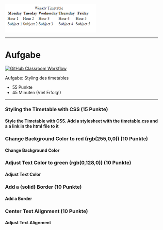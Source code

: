 <img src="timetable.png" alt="Aufgabe: Styling des timetables" width="300"/>

---
# Aufgabe
[![GitHub Classroom Workflow](https://github.com/Gitnicki/test-timetable-css/actions/workflows/classroom.yml/badge.svg)](https://github.com/GittyBitch/test-timetable-css/actions/workflows/classroom.yml) 

Aufgabe: Styling des timetables
* 55 Punkte
* 45 Minuten (Viel Erfolg!)

---
### Styling the Timetable with CSS (15 Punkte)
#### Style the Timetable with CSS. Add a stylesheet with the timetable.css and a a link in the html file to it

### Change Background Color to red (rgb(255,0,0)) (10 Punkte)
#### Change Background Color

### Adjust Text Color to green (rgb(0,128,0)) (10 Punkte)
#### Adjust Text Color

### Add a (solid) Border (10 Punkte)
#### Add a Border

### Center Text Alignment (10 Punkte)
#### Adjust Text Alignment

